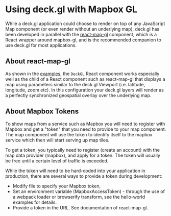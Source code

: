 # Using deck.gl with Mapbox GL

While a deck.gl application could choose to render on top of any JavaScript
Map component (or even render without an underlying map),
deck.gl has been developed in parallel with
the [react-map-gl](https://github.com/uber/react-map-gl) component,
which is a React wrapper around mapbox-gl, and is the recommended companion
to use deck.gl for most applications.

## About react-map-gl

As shown in the [examples](https://github.com/uber/deck.gl/tree/4.0-release/examples/), the `DeckGL` React component works especially
well as the child of a React component such as react-map-gl that displays
a map using parameters similar to the deck.gl Viewport (i.e. latitude,
longitude, zoom etc). In this configuration your deck.gl layers will
render as a perfectly synchronized geospatial overlay over the underlying map.

## About Mapbox Tokens

To show maps from a service such as Mapbox you will need to register with
Mapbox and get a "token" that you need to provide to your map component.
The map component will use the token to identify itself to the mapbox service
which then will start serving up map tiles.

To get a token, you typically need to register (create an account)
with the map data provider (mapbox), and apply for a token.
The token will usually be free until a certain level of traffic is exceeded.

While the token will need to be hard-coded into your application in
production, there are several ways to provide a token during development:
* Modify file to specify your Mapbox token,
* Set an environment variable (MapboxAccessToken) - through the use of a
  webpack loader or browserify transform, see the hello-world examples
  for details.
* Provide a token in the URL. See documentation of react-map-gl.
